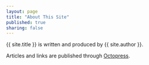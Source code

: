 ```yaml
---
layout: page
title: "About This Site"
published: true
sharing: false
---
```

{{ site.title }} is written and produced by {{ site.author }}.

Articles and links are published through [Octopress](http://octopress.org).
